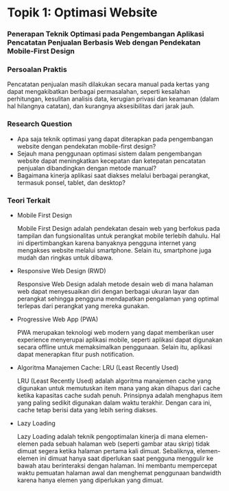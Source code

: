 # Topik 1: Optimasi Website

### Penerapan Teknik Optimasi pada Pengembangan Aplikasi Pencatatan Penjualan Berbasis Web dengan Pendekatan Mobile-First Design

### Persoalan Praktis
Pencatatan penjualan masih dilakukan secara manual pada kertas yang dapat mengakibatkan berbagai permasalahan, seperti kesalahan perhitungan, kesulitan analisis data, kerugian privasi dan keamanan (dalam hal hilangnya catatan), dan kurangnya aksesibilitas dari jarak jauh.

### Research Question
- Apa saja teknik optimasi yang dapat diterapkan pada pengembangan website dengan pendekatan mobile-first design?
- Sejauh mana penggunaan optimasi sistem dalam pengembangan website dapat meningkatkan kecepatan dan ketepatan pencatatan penjualan dibandingkan dengan metode manual?
- Bagaimana kinerja aplikasi saat diakses melalui berbagai perangkat, termasuk ponsel, tablet, dan desktop?

### Teori Terkait
- Mobile First Design

    Mobile First Design adalah pendekatan desain web yang berfokus pada tampilan dan fungsionalitas untuk perangkat mobile terlebih dahulu. Hal ini dipertimbangkan karena banyaknya pengguna internet yang mengakses website melalui smartphone. Selain itu, smartphone juga mudah dan ringkas untuk dibawa.

- Responsive Web Design (RWD)

    Responsive Web Design adalah metode desain web di mana halaman web dapat menyesuaikan diri dengan berbagai ukuran layar dan perangkat sehingga pengguna mendapatkan pengalaman yang optimal terlepas dari perangkat yang mereka gunakan.

- Progressive Web App (PWA)

    PWA merupakan teknologi web modern yang dapat memberikan user experience menyerupai aplikasi mobile, seperti aplikasi dapat digunakan secara offline untuk memaksimalkan penggunaan. Selain itu, aplikasi dapat menerapkan fitur push notification. 

- Algoritma Manajemen Cache: LRU (Least Recently Used)

   LRU (Least Recently Used) adalah algoritma manajemen cache yang digunakan untuk memutuskan item mana yang akan dihapus dari cache ketika kapasitas cache sudah penuh. Prinsipnya adalah menghapus item yang paling sedikit digunakan dalam waktu terakhir. Dengan cara ini, cache tetap berisi data yang lebih sering diakses.

- Lazy Loading

    Lazy Loading adalah teknik pengoptimalan kinerja di mana elemen-elemen pada sebuah halaman web (seperti gambar atau skrip) tidak dimuat segera ketika halaman pertama kali dimuat. Sebaliknya, elemen-elemen ini dimuat hanya saat diperlukan saat pengguna menggulir ke bawah atau berinteraksi dengan halaman. Ini membantu mempercepat waktu pemuatan halaman awal dan menghemat penggunaan bandwidth karena hanya elemen yang diperlukan yang dimuat.
